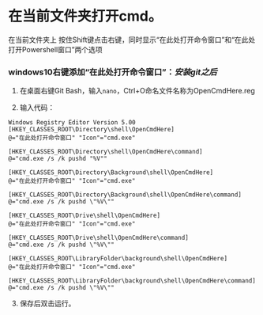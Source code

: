 ﻿# 在当前文件夹打开cmd。

 在当前文件夹上 按住Shift键点击右键，同时显示“在此处打开命令窗口”和“在此处打开Powershell窗口”两个选项


### windows10右键添加“在此处打开命令窗口”：*安装git之后*

1. 在桌面右键Git Bash，输入`nano`，Ctrl+O命名文件名称为OpenCmdHere.reg

2. 输入代码：
```
Windows Registry Editor Version 5.00
[HKEY_CLASSES_ROOT\Directory\shell\OpenCmdHere] 
@="在此处打开命令窗口" "Icon"="cmd.exe" 

[HKEY_CLASSES_ROOT\Directory\shell\OpenCmdHere\command] 
@="cmd.exe /s /k pushd "%V"" 

[HKEY_CLASSES_ROOT\Directory\Background\shell\OpenCmdHere] 
@="在此处打开命令窗口" "Icon"="cmd.exe" 

[HKEY_CLASSES_ROOT\Directory\Background\shell\OpenCmdHere\command] 
@="cmd.exe /s /k pushd \"%V\"" 

[HKEY_CLASSES_ROOT\Drive\shell\OpenCmdHere] 
@="在此处打开命令窗口" "Icon"="cmd.exe" 

[HKEY_CLASSES_ROOT\Drive\shell\OpenCmdHere\command] 
@="cmd.exe /s /k pushd \"%V\"" 

[HKEY_CLASSES_ROOT\LibraryFolder\background\shell\OpenCmdHere] 
@="在此处打开命令窗口" "Icon"="cmd.exe" 

[HKEY_CLASSES_ROOT\LibraryFolder\background\shell\OpenCmdHere\command]
@="cmd.exe /s /k pushd \"%V\""

```

3. 保存后双击运行。

